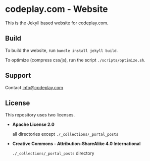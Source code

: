 # codeplay.com - Website

This is the Jekyll based website for codeplay.com.


## Build

To build the website, run `bundle install jekyll build`.

To optimize (compress css/js), run the script `./scripts/optimize.sh`.

## Support

Contact <info@codeplay.com>

## License

This repository uses two licenses. 

* **Apache License 2.0**

  all directories except `./_collections/_portal_posts`
* **Creative Commons - Attribution-ShareAlike 4.0 International**

  `./_collections/_portal_posts` directory